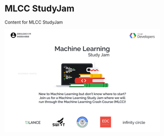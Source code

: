 # MLCC StudyJam
Content for MLCC StudyJam

![MLCC StudyJam Kottayam](https://raw.githubusercontent.com/GokulDas027/workshops/master/Poster%20Image.jpg)

